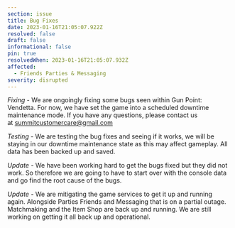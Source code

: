 ```yaml
---
section: issue
title: Bug Fixes
date: 2023-01-16T21:05:07.922Z
resolved: false
draft: false
informational: false
pin: true
resolvedWhen: 2023-01-16T21:05:07.932Z
affected:
  - Friends Parties & Messaging
severity: disrupted
---
```

<!--StartFragment-->

*Fixing* - We are ongoingly fixing some bugs seen within Gun Point: Vendetta. For now, we have set the game into a scheduled downtime maintenance mode. If you have any questions, please contact us at [summitcustomercare@gmail.com](mailto:summitcustomercare@gmail.com)

﻿*Testing* - We are testing the bug fixes and seeing if it works, we will be staying in our downtime maintenance state as this may affect gameplay. All data has been backed up and saved.

﻿*Update* - We have been working hard to get the bugs fixed but they did not work. So therefore we are going to have to start over with the console data and go find the root cause of the bugs.

﻿*Update* - We are mitigating the game services to get it up and running again. Alongside Parties Friends and Messaging that is on a partial outage. Matchmaking and the Item Shop are back up and running. We are still working on getting it all back up and operational.

<!--EndFragment-->